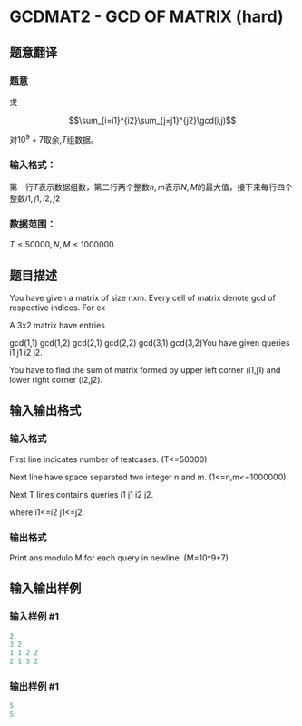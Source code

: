# GCDMAT2 - GCD OF MATRIX (hard)

## 题意翻译

### 题意

求

$$\sum_{i=i1}^{i2}\sum_{j=j1}^{j2}\gcd(i,j)$$

对$10^9+7$取余,$T$组数据。

### 输入格式：

第一行$T$表示数据组数，第二行两个整数$n,m$表示$N,M$的最大值，接下来每行四个整数$i1,j1,i2,j2$

### 数据范围：

$T\le50000,N,M\le1000000$

## 题目描述

You have given a matrix of size nxm. Every cell of matrix denote gcd of respective indices. For ex-

A 3x2 matrix have entries

gcd(1,1) gcd(1,2) gcd(2,1) gcd(2,2) gcd(3,1) gcd(3,2)You have given queries i1 j1 i2 j2.

You have to find the sum of matrix formed by upper left corner (i1,j1) and lower right corner (i2,j2).

## 输入输出格式

### 输入格式

First line indicates number of testcases. (T<=50000)

Next line have space separated two integer n and m. (1<=n,m<=1000000).

Next T lines contains queries i1 j1 i2 j2.

where i1<=i2 j1<=j2.

### 输出格式

Print ans modulo M for each query in newline. (M=10^9+7)

## 输入输出样例

### 输入样例 #1

```cpp
2
3 2
1 1 2 2
2 1 3 2
```


### 输出样例 #1

```cpp
5
5
```


